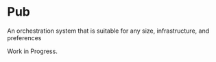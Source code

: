 # Pub

An orchestration system that is suitable for any size, infrastructure, and preferences

Work in Progress.
